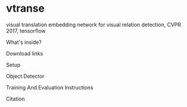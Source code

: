 # vtranse
visual translation embedding network for visual relation detection, CVPR 2017, tensorflow

What's inside?

Download links

Setup

Object Detector

Training And Evaluation Instructions

Citation
